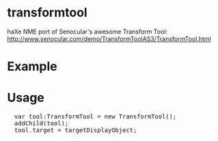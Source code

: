 transformtool
=============

haXe NME port of Senocular's awesome Transform Tool: http://www.senocular.com/demo/TransformToolAS3/TransformTool.html


Example
=======


Usage
=====

<pre>
  var tool:TransformTool = new TransformTool();
  addChild(tool);
  tool.target = targetDisplayObject;
</pre>


